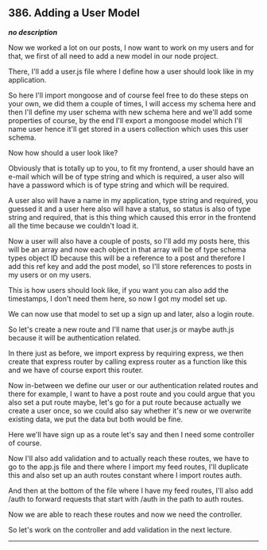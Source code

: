 ## 386. Adding a User Model

<strong><em>no description</em></strong>

Now we worked a lot on our posts, I now want to work on my users and for that,
we first of all need to add a new model in our node project. 

There, I'll add a user.js file where I define how a user should look like in my
application. 

So here I'll import mongoose and of course feel free to do these steps on your
own, we did them a couple of times, I will access my schema here and then I'll
define my user schema with new schema here and we'll add some properties of
course, by the end I'll export a mongoose model which I'll name user hence it'll
get stored in a users collection which uses this user schema. 

Now how should a user look like? 

Obviously that is totally up to you, to fit my frontend, a user should have an
e-mail which will be of type string and which is required, a user also will have
a password which is of type string and which will be required. 

A user also will have a name in my application, type string and required, you
guessed it and a user here also will have a status, so status is also of type
string and required, that is this thing which caused this error in the frontend
all the time because we couldn't load it. 

Now a user will also have a couple of posts, so I'll add my posts here, this
will be an array and now each object in that array will be of type schema types
object ID because this will be a reference to a post and therefore I add this
ref key and add the post model, so I'll store references to posts in my users or
on my users. 

This is how users should look like, if you want you can also add the timestamps,
I don't need them here, so now I got my model set up. 

We can now use that model to set up a sign up and later, also a login route. 

So let's create a new route and I'll name that user.js or maybe auth.js because
it will be authentication related. 

In there just as before, we import express by requiring express, we then create
that express router by calling express router as a function like this and we
have of course export this router. 

Now in-between we define our user or our authentication related routes and there
for example, I want to have a post route and you could argue that you also set a
put route maybe, let's go for a put route because actually we create a user
once, so we could also say whether it's new or we overwrite existing data, we
put the data but both would be fine. 

Here we'll have sign up as a route let's say and then I need some controller of
course. 

Now I'll also add validation and to actually reach these routes, we have to go
to the app.js file and there where I import my feed routes, I'll duplicate this
and also set up an auth routes constant where I import routes auth. 

And then at the bottom of the file where I have my feed routes, I'll also add
/auth to forward requests that start with /auth in the path to auth routes. 

Now we are able to reach these routes and now we need the controller. 

So let's work on the controller and add validation in the next lecture. 

---